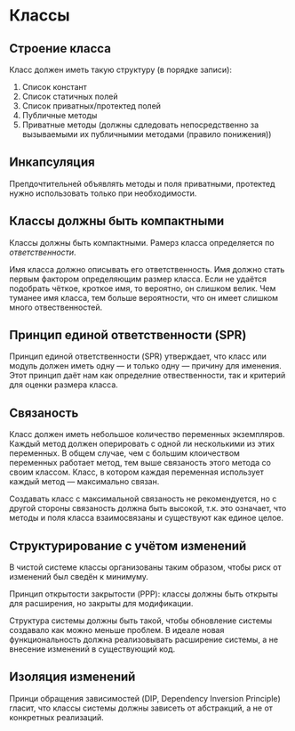 # Классы

## Строение класса

Класс должен иметь такую структуру (в порядке записи):

1. Список констант
2. Список статичных полей
3. Список приватных/протектед полей
4. Публичные методы
5. Приватные методы (должны сдледовать непосредственно за вызываемыми их публичнымии методами (правило понижения))

## Инкапсуляция

Препдочтительней объявлять методы и поля приватными, протектед нужно использовать только при необходимости.

## Классы должны быть компактными

Классы должны быть компактными. Рамерз класса определяется по _ответственности_.

Имя класса должно описывать его ответственность. Имя должно стать первым фактором определяющим размер класса. Если не удаётся подобрать чёткое, кроткое имя, то вероятно, он слишком велик. Чем туманее имя класса, тем больше вероятности, что он имеет слишком много отвественностей.

## Принцип единой ответственности (SPR)

Принцип единой ответственности (SPR) утверждает, что класс или модуль должен иметь одну — и только одну — причину для именения. Этот принцип даёт нам как определние отвественности, так и критерий для оценки размера класса.

## Связаность

Класс должен иметь небольшое количество переменных экземпляров. Каждый метод должен оперировать с одной ли несколькими из этих переменных. В общем случае, чем с большим клоичеством переменных работает метод, тем выше связаность этого метода со своим классом. Класс, в котором каждая переменная использует каждый метод — максимально связан.

Создавать класс с максимальной связаность не рекомендуется, но с другой стороны связаность должна быть высокой, т.к. это означает, что методы и поля класса взаимосвязаны и существуют как единое целое.

## Структурирование с учётом изменений

В чистой системе классы организованы таким образом, чтобы риск от изменений был сведён к минимуму.

Принцип открытости закрытости (PPP): классы должны быть открыты для расширения, но закрыты для модификации.

Структура системы должны быть такой, чтобы обновление системы создавало как можно меньше проблем. В идеале новая функциональность должна реализовывать расширение системы, а не внесение изменений в существующий код.

## Изоляция изменений

Принци обращения зависимостей (DIP, Dependency Inversion Principle) гласит, что классы системы должны зависеть от абстракций, а не от конкретных реализаций.
